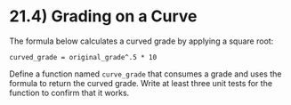 # 21.4) Grading on a Curve

The formula below calculates a curved grade by applying a square
root:

`curved_grade = original_grade^.5 * 10`

Define a function named `curve_grade` that consumes a grade and uses the formula
to return the curved grade. Write at least three unit tests for the function to
confirm that it works.
